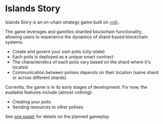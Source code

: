 # Islands Story

Islands Story is an on-chain strategy game built on [=nil;](https://nil.foundation).

The game leverages and gamifies sharded blockchain functionality, allowing users to experience the dynamics of shard-based blockchain systems.

* Create and govern your own polis (city-state)
* Each polis is deployed as a unique smart contract
* The characteristics of each polis vary based on the shard where it's located
* Communication between polises depends on their location (same shard or across different shards)

Currently, the game is in its early stages of development. For now, the available features include (almost nothing):
* Creating your polis
* Sending resources to other polises

See [one pager](./docs/one-pager.md) for details on the planned gameplay. 
